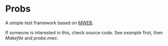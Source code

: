 # Probs

A simple test framework based on [MWEB](https://github.com/chu-mirror/mweb).

If someone is interested in this, check source code.  See _example_ first,
then _Makefile_ and _probe.mwc_.


